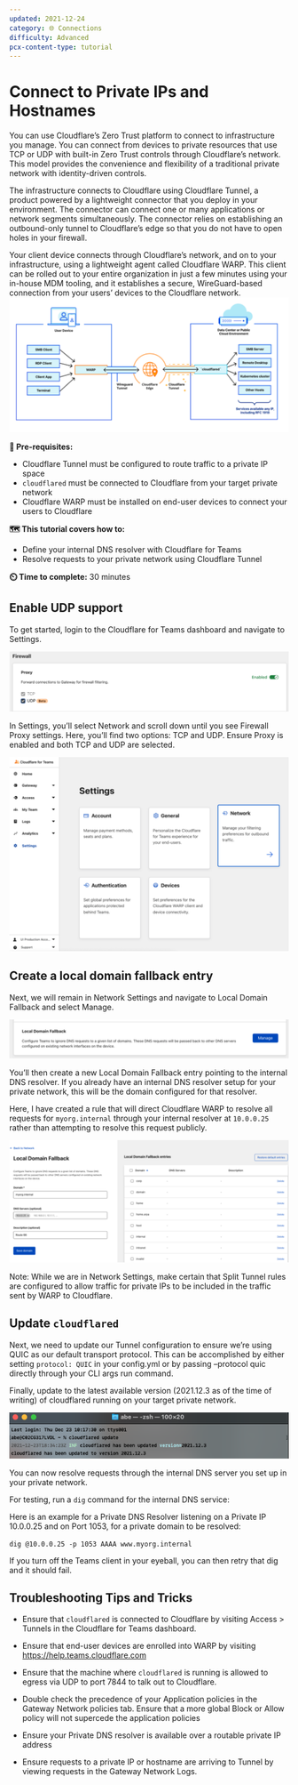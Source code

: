 ```yaml
---
updated: 2021-12-24
category: 🌐 Connections
difficulty: Advanced
pcx-content-type: tutorial
---
```


# Connect to Private IPs and Hostnames

You can use Cloudflare’s Zero Trust platform to connect to infrastructure you manage. You can connect from devices to private resources that use TCP or UDP with built-in Zero Trust controls through Cloudflare’s network. This model provides the convenience and flexibility of a traditional private network with identity-driven controls.

The infrastructure connects to Cloudflare using Cloudflare Tunnel, a product powered by a lightweight connector that you deploy in your environment. The connector can connect one or many applications or network segments simultaneously. The connector relies on establishing an outbound-only tunnel to Cloudflare’s edge so that you do not have to open holes in your firewall.

Your client device connects through Cloudflare’s network, and on to your infrastructure, using a lightweight agent called Cloudflare WARP. This client can be rolled out to your entire organization in just a few minutes using your in-house MDM tooling, and it establishes a secure, WireGuard-based connection from your users’ devices to the Cloudflare network.
​​
![Warp to Tunnel](../static/secure-origin-connections/warp-to-tunnel-internal-dns/warp-to-tunnel.png)

**📝 Pre-requisites:**

* Cloudflare Tunnel must be configured to route traffic to a private IP space
* `cloudflared` must be connected to Cloudflare from your target private network
* Cloudflare WARP must be installed on end-user devices to connect your users to Cloudflare

**🗺️ This tutorial covers how to:**

* Define your internal DNS resolver with Cloudflare for Teams
* Resolve requests to your private network using Cloudflare Tunnel

**⏲️ Time to complete:** 30 minutes

## Enable UDP support

To get started, login to the Cloudflare for Teams dashboard and navigate to Settings.

![Enable UDP](../static/secure-origin-connections/warp-to-tunnel-internal-dns/enable-udp.png)

In Settings, you’ll select Network and scroll down until you see Firewall Proxy settings. Here, you’ll find two options: TCP and UDP. Ensure Proxy is enabled and both TCP and UDP are selected.

![Network Settings](../static/secure-origin-connections/warp-to-tunnel-internal-dns/network-settings.png)

## Create a local domain fallback entry

Next, we will remain in Network Settings and navigate to Local Domain Fallback and select Manage.

![Manage Local Domains](../static/secure-origin-connections/warp-to-tunnel-internal-dns/manage-local-domain-fallback.png)

You’ll then create a new Local Domain Fallback entry pointing to the internal DNS resolver.  If you already have an internal DNS resolver setup for your private network, this will be the domain configured for that resolver.

Here, I have created a rule that will direct Cloudflare WARP to resolve all requests for `myorg.internal` through your internal resolver at `10.0.0.25` rather than attempting to resolve this request publicly.

![Create Local Domains](../static/secure-origin-connections/warp-to-tunnel-internal-dns/create-local-domain-fallback.png)

Note: While we are in Network Settings, make certain that Split Tunnel rules are configured to
allow traffic for private IPs to be included in the traffic sent by WARP to Cloudflare.

## Update `cloudflared`

Next, we need to update our Tunnel configuration to ensure we’re using QUIC as our default transport protocol. This can be accomplished by either setting `protocol: QUIC` in your config.yml or by passing –protocol quic directly through your CLI args run command.

Finally, update to the latest available version (2021.12.3 as of the time of writing) of cloudflared running on your target private network.

![Update Cloudflared](../static/secure-origin-connections/warp-to-tunnel-internal-dns/update-cfd.png)

You can now resolve requests through the internal DNS server you set up in your private network.

For testing, run a `dig` command for the internal DNS service:

Here is an example for a Private DNS Resolver listening on a Private IP 10.0.0.25 and on Port 1053, for a private domain to be resolved:

`dig @10.0.0.25 -p 1053 AAAA www.myorg.internal`

If you turn off the Teams client in your eyeball, you can then retry that dig and it should fail.

## Troubleshooting Tips and Tricks

* Ensure that `cloudflared` is connected to Cloudflare by visiting Access > Tunnels in the Cloudflare for Teams dashboard.

* Ensure that end-user devices are enrolled into WARP by visiting https://help.teams.cloudflare.com

* Ensure that the machine where `cloudflared` is running is allowed to egress via UDP to port 7844 to talk out to Cloudflare.

* Double check the precedence of your Application policies in the Gateway Network policies tab. Ensure that a more global Block or Allow policy will not supercede the application policies

* Ensure your Private DNS resolver is available over a routable private IP address

* Ensure requests to a private IP or hostname are arriving to Tunnel by viewing requests in the Gateway Network Logs.
